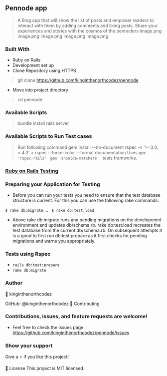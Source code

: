 ## Pennode app

> A Blog app that will show the list of posts and empower readers to interact with them by adding comments and liking posts.
> Share your experiences and stories with the cosmos of the pennoders
image.png
image.png
image.png
image.png
image.png

### Built With

- Ruby on Rails
- Development set up
- Clone Repository using HTTPS

> git clone https://github.com/kinginthenorthcodez/pennode

- Move into project directory

> cd pennode

### Available Scripts

> bundle install rails server

### Available Scripts to Run Test cases

> Run following command gem install --no-document rspec -v '>=3.0, < 4.0' > rspec --force-color --format documentation
> Uses `gem 'rspec-rails' ` `gem 'shoulda-matchers' ` tests framworks.

### [Ruby on Rails Testing](https://guides.rubyonrails.org/v2.3/testing.html)

### Preparing your Application for Testing

- Before you can run your tests you need to ensure that the test database structure is current. For this you can use the following rake commands:

`$ rake db:migrate`
...
` $ rake db:test:load`

- Above rake db:migrate runs any pending migrations on the developemnt environment and updates db/schema.rb. rake db:test:load recreates the test database from the current db/schema.rb. On subsequent attempts it is a good to first run db:test:prepare as it first checks for pending migrations and warns you appropriately.

### Tests using Rspec

- `rails db:test:prepare`
- `rake db:migrate`

### Author

👤 kinginthenorthcodez

GitHub: @kinginthenorthcodez
🤝 Contributing

### Contributions, issues, and feature requests are welcome!

- Feel free to check the issues page.
  https://github.com/kinginthenorthcodez/pennode/issues

### Show your support

Give a ⭐️ if you like this project!

📝 License
This project is MIT licensed.
